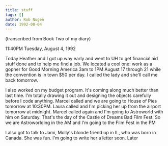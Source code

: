 ```yaml
---
title: stuff
tags: []
author: Rob Nugen
date: 1992-08-04
---
```


<p class=note>(transcribed from Book Two of my diary)

<p class=date>11:40PM Tuesday, August 4, 1992

<p>Today Heather and I got up way early and went to UH to get
financial aid stuff done and to help me find a job.  We located a cool
one: work as a gopher for Good Morning America 3am to 1PM August 17
through 21 while the convention is in town $50 per day.  I called the
lady and she'll call me back tomorrow.

<p>I also worked on my budget program.  It's coming along much better
than last time.  I'm totally drawing it out and designing the objects
carefully before I code anything.  Marcel called and we are going to
House of Pies tomorrow at 10:30PM.  Laura called and I'm picking her
up from the airport tomorrow at midnight.  Marcel called again and I'm
going to Astroworld with him on Saturday.  That's the day of the
Castle of Dreams Bad Film Fest.  So we are Astroworlding in the AM and
I'm going to the Film Fest in the PM

<p>I also got to talk to Jami, Molly's blonde friend up in IL, who was
born in Canada.  She was fun.  I'm going to write her a letter soon.
Later
